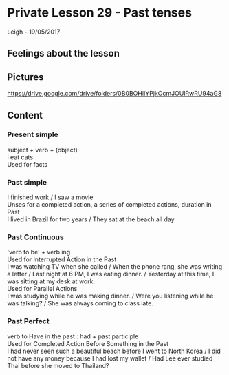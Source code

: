 # Private Lesson 29 - Past tenses
Leigh - 19/05/2017

## Feelings about the lesson

## Pictures
https://drive.google.com/drive/folders/0B0BOHlIYPjkOcmJOUlRwRU94aG8

## Content
### Present simple
subject + verb + (object)  
i eat cats  
Used for facts

### Past simple
I finished work / I saw a movie  
Unses for a completed action, a series of completed actions, duration in Past  
I lived in Brazil for two years / They sat at the beach all day  

### Past Continuous
'verb to be' + verb ing  
Used for Interrupted Action in the Past  
I was watching TV when she called / When the phone rang, she was writing a letter / Last night at 6 PM, I was eating dinner. / Yesterday at this time, I was sitting at my desk at work.  
Used for Parallel Actions  
I was studying while he was making dinner. / Were you listening while he was talking? / She was always coming to class late.

### Past Perfect
verb to Have in the past : had + past participle  
Used for Completed Action Before Something in the Past  
I had never seen such a beautiful beach before I went to North Korea / I did not have any money because I had lost my wallet / Had Lee ever studied Thai before she moved to Thailand?
